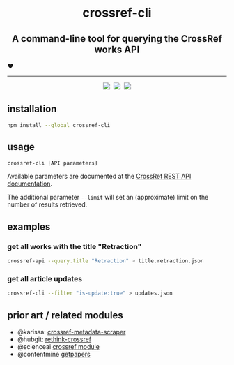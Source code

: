 <div align="center">
  <h1>crossref-cli</h1>
  <h2>A command-line tool for querying the CrossRef works API</h2>
</div>

:heart:

---

<div align="center">
  <a href="https://www.npmjs.com/package/crossref-cli" alt="NPM package"><img src="https://img.shields.io/npm/v/crossref-cli.svg?style=flat-square" /></a>&nbsp;
  <a href="https://github.com/fathomlabs/crossref-cli/blob/master/LICENSE" alt="MIT license"><img src="https://img.shields.io/badge/license-MIT-green.svg?style=flat-square" /></a>&nbsp;
  <img src="https://img.shields.io/badge/made_with-❤️💙💚💛💜-e6e6e6.svg?style=flat-square" />
</div>

## installation

```bash
npm install --global crossref-cli
```

## usage

```bash
crossref-cli [API parameters]
```

Available parameters are documented at the [CrossRef REST API documentation](https://github.com/CrossRef/rest-api-doc/blob/master/rest_api.md).

The additional parameter `--limit` will set an (approximate) limit on the number of results retrieved.

## examples

### get all works with the title "Retraction"

```bash
crossref-api --query.title "Retraction" > title.retraction.json
```

### get all article updates

```bash
crossref-cli --filter "is-update:true" > updates.json
```

## prior art / related modules

- @karissa: [crossref-metadata-scraper](https://github.com/karissa/crossref-metadata-scraper)
- @hubgit: [rethink-crossref](https://github.com/hubgit/rethink-crossref)
- @scienceai [crossref module](https://github.com/scienceai/crossref)
- @contentmine [getpapers](https://github.com/contentmine/getpapers)
